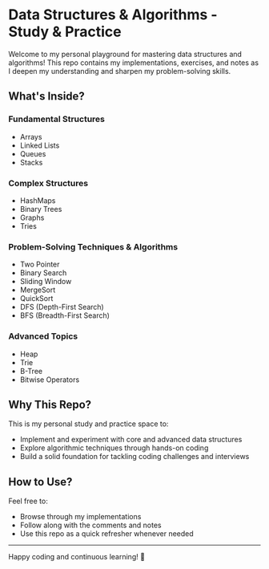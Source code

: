 # Data Structures & Algorithms - Study & Practice

Welcome to my personal playground for mastering data structures and algorithms! This repo contains my implementations, exercises, and notes as I deepen my understanding and sharpen my problem-solving skills.

## What's Inside?

### Fundamental Structures
- Arrays
- Linked Lists
- Queues
- Stacks

### Complex Structures
- HashMaps
- Binary Trees
- Graphs
- Tries

### Problem-Solving Techniques & Algorithms
- Two Pointer
- Binary Search
- Sliding Window
- MergeSort
- QuickSort
- DFS (Depth-First Search)
- BFS (Breadth-First Search)

### Advanced Topics
- Heap
- Trie
- B-Tree
- Bitwise Operators

## Why This Repo?

This is my personal study and practice space to:
- Implement and experiment with core and advanced data structures
- Explore algorithmic techniques through hands-on coding
- Build a solid foundation for tackling coding challenges and interviews

## How to Use?

Feel free to:
- Browse through my implementations
- Follow along with the comments and notes
- Use this repo as a quick refresher whenever needed

---

Happy coding and continuous learning! 🚀
